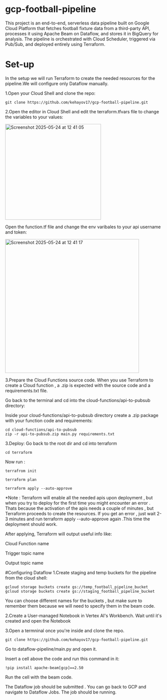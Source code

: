 # gcp-football-pipeline
This project is an end-to-end, serverless data pipeline built on Google Cloud Platform that fetches football fixture data from a third-party API, processes it using Apache Beam on Dataflow, and stores it in BigQuery for analysis.  The pipeline is orchestrated with Cloud Scheduler, triggered via Pub/Sub, and deployed entirely using Terraform.
# Set-up
In the setup we will run Terraform to create the needed resources for the pipeline.We will configure only Dataflow manually.

1.Open your Cloud Shell and clone the repo:
```
git clone https://github.com/kehayov17/gcp-football-pipeline.git
```

2.Open the editor in Cloud Shell and edit the terraform.tfvars file to change the variables to your values:

<img width="307" alt="Screenshot 2025-05-24 at 12 41 05" src="https://github.com/user-attachments/assets/88fcb170-404e-47d3-8b8c-b99412616cd0" />


Open the function.tf file and change the env varibales to your api username and token:


<img width="429" alt="Screenshot 2025-05-24 at 12 41 17" src="https://github.com/user-attachments/assets/9b4fc9be-f500-4cd5-ba2e-de78cf85e912" />




3.Prepare the Cloud Functions source code.
When you use Terraform to create a Cloud function , a .zip is expected with the source code and a requirements.txt file.

Go back to the terminal and cd into the cloud-functions/api-to-pubsub directory:

Inside your cloud-functions/api-to-pubsub directory create a .zip package with your function code and requirements:
```
cd cloud-functions/api-to-pubsub
zip -r api-to-pubsub.zip main.py requirements.txt
```

3.Deploy:
Go back to the root dir and cd into terraform
```
cd terraform
```
Now run :
```
terrafrom init
```
```
terraform plan
```
```
terraform apply --auto-approve
```

*Note : Terraform will enable all the needed apis upon deployment , but when you try to deploy for the first time you might encounter an error . Thats because the activation of the apis needs a couple of minutes , but Terraform proceeds to create the resources. If you get an error , just wait 2-3 minutes and run terraform apply --auto-approve again .This time the deployment should work.

After applying, Terraform will output useful info like:

Cloud Function name

Trigger topic name

Output topic name

#Configuring Dataflow
1.Create staging and temp buckets for the pipeline from the cloud shell:
```
gcloud storage buckets create gs://temp_football_pipeline_bucket
gcloud storage buckets create gs://staging_football_pipeline_bucket
```
You can choose different names for the buckets , but make sure to remember them because we will need to specify them in the beam code.

2.Create a User-managed Notebook in Vertex AI's Workbench.
Wait until it's created and open the Notebook



3.Open a termninal once you're inside and clone the repo.
```
git clone https://github.com/kehayov17/gcp-football-pipeline.git
```
Go to dataflow-pipeline/main.py and open it.

Insert a cell above the code and run this command in it:
```
!pip install apache-beam[gcp]==2.50
```

Run the cell with the beam code.

The Dataflow job should be submitted . You can go back to GCP and navigate to Dataflow Jobs. The job should be running.

